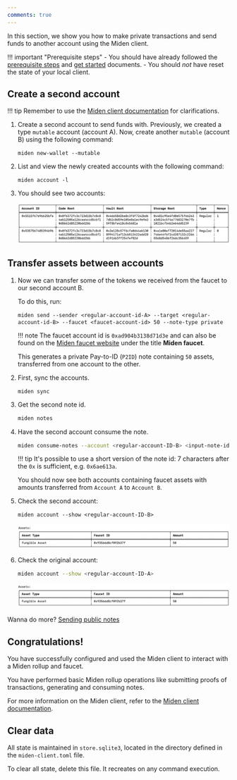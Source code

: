 ```yaml
---
comments: true
---
```


In this section, we show you how to make private transactions and send funds to another account using the Miden client. 

!!! important "Prerequisite steps"
    - You should have already followed the [prerequisite steps](prerequisites.md) and [get started](create-account-use-faucet.md) documents.
    - You should *not* have reset the state of your local client. 

## Create a second account

!!! tip
      Remember to use the [Miden client documentation](https://docs.polygon.technology/miden/miden-client/cli-reference/) for clarifications.

1. Create a second account to send funds with. Previously, we created a type `mutable` account (account A). Now, create another `mutable` (account B) using the following command:

      ```shell
      miden new-wallet --mutable
      ```

2. List and view the newly created accounts with the following command:

      ```shell
      miden account -l
      ```

3. You should see two accounts:

      ![Result of listing miden accounts](../../img/get-started/two-accounts.png)

## Transfer assets between accounts

1. Now we can transfer some of the tokens we received from the faucet to our second account B. 

    To do this, run:

    ```shell
    miden send --sender <regular-account-id-A> --target <regular-account-id-B> --faucet <faucet-account-id> 50 --note-type private
    ```

    !!! note
        The faucet account id is `0xad904b3138d71d3e` and can also be found on the [Miden faucet website](https://testnet.miden.io/) under the title **Miden faucet**.

    This generates a private Pay-to-ID (`P2ID`) note containing `50` assets, transferred from one account to the other. 

2. First, sync the accounts.

    ```shell
    miden sync
    ```

3. Get the second note id.

    ```sh
    miden notes
    ```

4. Have the second account consume the note.

    ```sh
    miden consume-notes --account <regular-account-ID-B> <input-note-id>
    ```

    !!! tip
        It's possible to use a short version of the note id: 7 characters after the `0x` is sufficient, e.g. `0x6ae613a`.

    You should now see both accounts containing faucet assets with amounts transferred from `Account A` to `Account B`.

5. Check the second account:

    ```shell
    miden account --show <regular-account-ID-B>
    ```

    ![Result of listing miden accounts](../../img/get-started/account-b.png)

6. Check the original account:

    ```sh
    miden account --show <regular-account-ID-A>
    ```

    ![Result of listing miden accounts](../../img/get-started/account-a.png)

Wanna do more? [Sending public notes](p2p-public.md)

## Congratulations!

You have successfully configured and used the Miden client to interact with a Miden rollup and faucet. 

You have performed basic Miden rollup operations like submitting proofs of transactions, generating and consuming notes.

For more information on the Miden client, refer to the [Miden client documentation](https://docs.polygon.technology/miden/miden-client/).

## Clear data

All state is maintained in `store.sqlite3`, located in the directory defined in the `miden-client.toml` file. 

To clear all state, delete this file. It recreates on any command execution.

</br>
